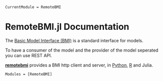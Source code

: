 ```@meta
CurrentModule = RemoteBMI
```

# RemoteBMI.jl Documentation

The [Basic Model Interface (BMI)](https://bmi.readthedocs.io/en/stable/) is a standard interface for models.

To have a consumer of the model and the provider of the model seperated you can use REST API.

**[remotebmi](https://www.ewatercycle.org/remotebmi/)** provides a BMI http client and server, in [Python](https://www.ewatercycle.org/remotebmi/python/), [R](https://www.ewatercycle.org/remotebmi/R/) and Julia.

```@autodocs
Modules = [RemoteBMI]
```
